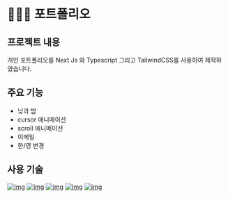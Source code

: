 # 🙋🏻‍♂️ 포트폴리오

## 프로젝트 내용
개인 포트폴리오를 Next Js 와 Typescript 그리고 TailwindCSS를 사용하여 제작하였습니다.


## 주요 기능
- 낮과 밤
- cursor 애니메이션
- scroll 애니메이션
- 이메일
- 한/영 변경

## 사용 기술
[![img](https://img.shields.io/badge/React-61DAFB?style=flat-square&logo=React&logoColor=black)](https://ko.reactjs.org)
[![img](https://img.shields.io/badge/Next-181717?style=flat-square&logo=Next.js&logoColor=white)](https://github.com/)
[![img](https://img.shields.io/badge/Typescript-3178C6?style=flat-square&logo=TypeScript&logoColor=white)](https://www.typescriptlang.org)
[![img](https://img.shields.io/badge/Tailwind%20CSS-38B2AC?style=flat-square&logo=Tailwind%20CSS&logoColor=white&link=https://tailwindcss.com/)](https://tailwindcss.com/)
[![img](https://img.shields.io/badge/Github-181717?style=flat-square&logo=Github&logoColor=white)](https://github.com/)